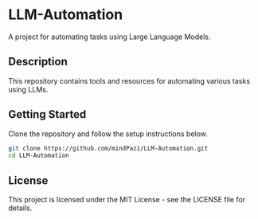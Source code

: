 # LLM-Automation

A project for automating tasks using Large Language Models.

## Description

This repository contains tools and resources for automating various tasks using LLMs.

## Getting Started

Clone the repository and follow the setup instructions below.

```bash
git clone https://github.com/mindPazi/LLM-Automation.git
cd LLM-Automation
```

## License

This project is licensed under the MIT License - see the LICENSE file for details.
